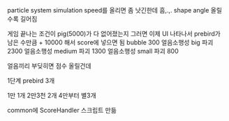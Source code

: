 
particle system simulation speed를 올리면 좀 낫긴한데 흠,.,.
shape angle 올릴수록 길어짐


게임 끝나는 조건이 pig(5000)가 다 없어졌는지
그러면 이제 UI 나타나서 prebird가 남은 수만큼 + 10000 해서 score에 넣으면 됨
bubble 300
얼음소행성 big 파괴 2300
얼음소행성 medium 파괴 1300
얼음소행성 small 파괴 800

얼음끼리 부딪히면 점수 올릴건데


1단계
prebird 3개

1만 1개
2만3천 2개
4만부터 별3개

common에 ScoreHandler 스크립트 만듦